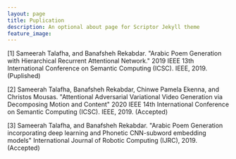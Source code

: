 ```yaml
---
layout: page
title: Puplication
description: An optional about page for Scriptor Jekyll theme
feature_image:
---
```

[1] Sameerah Talafha, and Banafsheh Rekabdar. "Arabic Poem Generation with Hierarchical Recurrent Attentional Network." 2019 IEEE 13th International Conference on Semantic Computing (ICSC). IEEE, 2019. (Puplished)

[2] Sameerah Talafha, Banafsheh Rekabdar, Chinwe Pamela Ekenna, and Christos Mousas. "Attentional Adversarial Variational Video Generation via Decomposing Motion and Content" 2020 IEEE 14th International Conference on Semantic Computing (ICSC). IEEE, 2019. (Accepted)

[3] Sameerah Talafha, and Banafsheh Rekabdar. "Arabic Poem Generation incorporating deep learning and Phonetic CNN-subword embedding models"  International Journal of Robotic Computing (IJRC), 2019. (Accepted)
